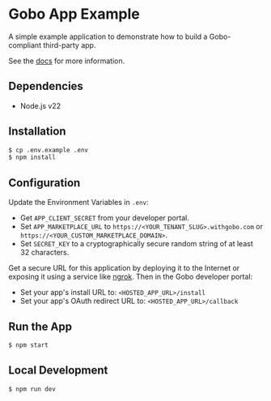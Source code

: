 # Gobo App Example

A simple example application to demonstrate how to build a Gobo-compliant third-party app.

See the [docs](https://docs.gobo.io) for more information.

## Dependencies

- Node.js v22

## Installation

```bash
$ cp .env.example .env
$ npm install
```

## Configuration

Update the Environment Variables in `.env`:

- Get `APP_CLIENT_SECRET` from your developer portal.
- Set `APP_MARKETPLACE_URL` to `https://<YOUR_TENANT_SLUG>.withgobo.com` or `https://<YOUR_CUSTOM_MARKETPLACE_DOMAIN>`.
- Set `SECRET_KEY` to a cryptographically secure random string of at least 32 characters.

Get a secure URL for this application by deploying it to the Internet or exposing it using a service like [ngrok](https://ngrok.com/). Then in the Gobo developer portal:

- Set your app's install URL to: `<HOSTED_APP_URL>/install`
- Set your app's OAuth redirect URL to: `<HOSTED_APP_URL>/callback`

## Run the App

```bash
$ npm start
```

## Local Development

```bash
$ npm run dev
```
